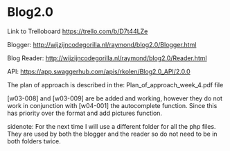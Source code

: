 # Blog2.0
Link to Trelloboard https://trello.com/b/D7t44LZe

Blogger: http://wijzijncodegorilla.nl/raymond/blog2.0/Blogger.html

Blog Reader: http://wijzijncodegorilla.nl/raymond/blog2.0/Reader.html

API: https://app.swaggerhub.com/apis/rkolen/Blog2.0_API/2.0.0

The plan of approach is described in the: Plan_of_approach_week_4.pdf file

[w03-008] and [w03-009] are be added and working, however they do not work 
in conjunction with [w04-001] the autocomplete function. Since this has priority over the format and add pictures function.

sidenote: For the next time I will use a different folder for all the php files. 
	  They are used by both the blogger and the reader so do not need to be in both folders twice.

